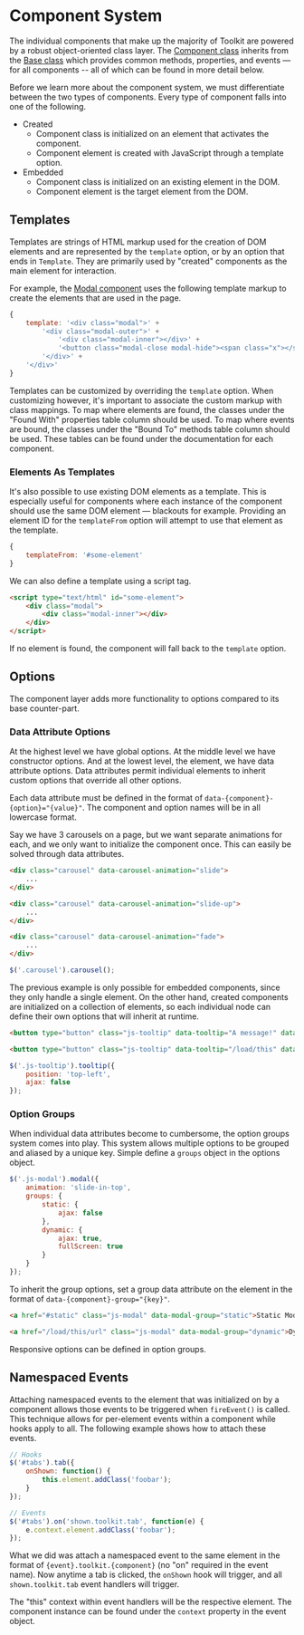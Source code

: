# Component System #

The individual components that make up the majority of Toolkit are powered by a robust object-oriented class layer.
The [Component class](../../components/component.md) inherits from the [Base class](base.md) which provides common methods,
properties, and events &mdash; for all components -- all of which can be found in more detail below.

Before we learn more about the component system, we must differentiate between the two types of components.
Every type of component falls into one of the following.

* Created
    * Component class is initialized on an element that activates the component.
    * Component element is created with JavaScript through a template option.
* Embedded
    * Component class is initialized on an existing element in the DOM.
    * Component element is the target element from the DOM.

## Templates ##

Templates are strings of HTML markup used for the creation of DOM elements and are represented by the `template` option,
or by an option that ends in `Template`. They are primarily used by "created" components as the main element for interaction.

For example, the [Modal component](../../components/modal.md) uses the following template markup
to create the elements that are used in the page.

```javascript
{
    template: '<div class="modal">' +
        '<div class="modal-outer">' +
            '<div class="modal-inner"></div>' +
            '<button class="modal-close modal-hide"><span class="x"></span></button>' +
        '</div>' +
    '</div>'
}
```

Templates can be customized by overriding the `template` option.
When customizing however, it's important to associate the custom markup with class mappings.
To map where elements are found, the classes under the "Found With" properties table column should be used.
To map where events are bound, the classes under the "Bound To" methods table column should be used.
These tables can be found under the documentation for each component.

### Elements As Templates ###

It's also possible to use existing DOM elements as a template. This is especially useful for components
where each instance of the component should use the same DOM element &mdash; blackouts for example.
Providing an element ID for the `templateFrom` option will attempt to use that element as the template.

```javascript
{
    templateFrom: '#some-element'
}
```

We can also define a template using a script tag.

```html
<script type="text/html" id="some-element">
    <div class="modal">
        <div class="modal-inner"></div>
    </div>
</script>
```

If no element is found, the component will fall back to the `template` option.

## Options ##

The component layer adds more functionality to options compared to its base counter-part.

### Data Attribute Options ###

At the highest level we have global options. At the middle level we have constructor options.
And at the lowest level, the element, we have data attribute options. Data attributes permit
individual elements to inherit custom options that override all other options.

Each data attribute must be defined in the format of `data-{component}-{option}="{value}"`.
The component and option names will be in all lowercase format.

Say we have 3 carousels on a page, but we want separate animations for each, and we only
want to initialize the component once. This can easily be solved through data attributes.

```html
<div class="carousel" data-carousel-animation="slide">
    ...
</div>

<div class="carousel" data-carousel-animation="slide-up">
    ...
</div>

<div class="carousel" data-carousel-animation="fade">
    ...
</div>
```

```javascript
$('.carousel').carousel();
```

The previous example is only possible for embedded components, since they only handle a single element.
On the other hand, created components are initialized on a collection of elements,
so each individual node can define their own options that will inherit at runtime.

```html
<button type="button" class="js-tooltip" data-tooltip="A message!" data-tooltip-position="top-center">Top Centered</button>

<button type="button" class="js-tooltip" data-tooltip="/load/this" data-tooltip-ajax="true">AJAX</button>
```

```javascript
$('.js-tooltip').tooltip({
    position: 'top-left',
    ajax: false
});
```

### Option Groups ###

When individual data attributes become to cumbersome, the option groups system comes into play. 
This system allows multiple options to be grouped and aliased by a unique key. Simple define a `groups` object in the options object.

```javascript
$('.js-modal').modal({
    animation: 'slide-in-top',
    groups: {
        static: {
            ajax: false
        },
        dynamic: {
            ajax: true,
            fullScreen: true
        }
    }
});
```

To inherit the group options, set a group data attribute on the element in the format of `data-{component}-group="{key}"`.

```html
<a href="#static" class="js-modal" data-modal-group="static">Static Modal</a>

<a href="/load/this/url" class="js-modal" data-modal-group="dynamic">Dynamic Modal</a>
```

<div class="notice is-info">
    Responsive options can be defined in option groups.
</div>

## Namespaced Events ##

Attaching namespaced events to the element that was initialized on by a component allows those events to be triggered
when `fireEvent()` is called. This technique allows for per-element events within a component while hooks apply to all.
The following example shows how to attach these events.

```javascript
// Hooks
$('#tabs').tab({
    onShown: function() {
        this.element.addClass('foobar');
    }
});

// Events
$('#tabs').on('shown.toolkit.tab', function(e) {
    e.context.element.addClass('foobar');
});
```

What we did was attach a namespaced event to the same element in the format of `{event}.toolkit.{component}`
(no "on" required in the event name). Now anytime a tab is clicked, the `onShown` hook will trigger,
and all `shown.toolkit.tab` event handlers will trigger.

<div class="notice is-info">
    The "this" context within event handlers will be the respective element.
    The component instance can be found under the <code>context</code> property in the event object.
</div>
